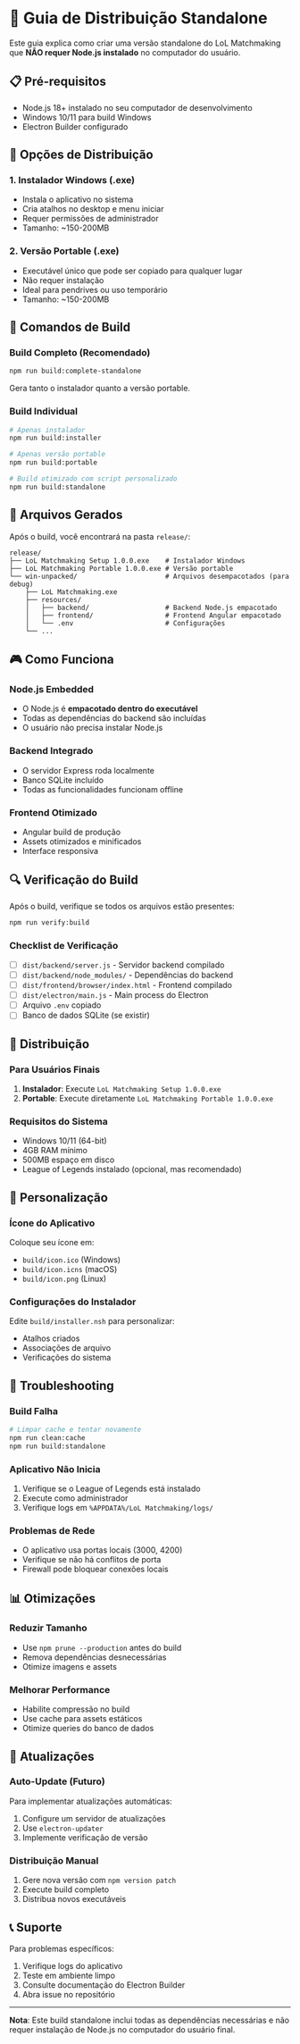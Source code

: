 # 🚀 Guia de Distribuição Standalone

Este guia explica como criar uma versão standalone do LoL Matchmaking que **NÃO requer Node.js instalado** no computador do usuário.

## 📋 Pré-requisitos

- Node.js 18+ instalado no seu computador de desenvolvimento
- Windows 10/11 para build Windows
- Electron Builder configurado

## 🎯 Opções de Distribuição

### 1. **Instalador Windows (.exe)**

- Instala o aplicativo no sistema
- Cria atalhos no desktop e menu iniciar
- Requer permissões de administrador
- Tamanho: ~150-200MB

### 2. **Versão Portable (.exe)**

- Executável único que pode ser copiado para qualquer lugar
- Não requer instalação
- Ideal para pendrives ou uso temporário
- Tamanho: ~150-200MB

## 🔧 Comandos de Build

### Build Completo (Recomendado)

```bash
npm run build:complete-standalone
```

Gera tanto o instalador quanto a versão portable.

### Build Individual

```bash
# Apenas instalador
npm run build:installer

# Apenas versão portable
npm run build:portable

# Build otimizado com script personalizado
npm run build:standalone
```

## 📁 Arquivos Gerados

Após o build, você encontrará na pasta `release/`:

```mermaid
release/
├── LoL Matchmaking Setup 1.0.0.exe    # Instalador Windows
├── LoL Matchmaking Portable 1.0.0.exe # Versão portable
└── win-unpacked/                      # Arquivos desempacotados (para debug)
    ├── LoL Matchmaking.exe
    ├── resources/
    │   ├── backend/                   # Backend Node.js empacotado
    │   ├── frontend/                  # Frontend Angular empacotado
    │   └── .env                       # Configurações
    └── ...
```

## 🎮 Como Funciona

### Node.js Embedded

- O Node.js é **empacotado dentro do executável**
- Todas as dependências do backend são incluídas
- O usuário não precisa instalar Node.js

### Backend Integrado

- O servidor Express roda localmente
- Banco SQLite incluído
- Todas as funcionalidades funcionam offline

### Frontend Otimizado

- Angular build de produção
- Assets otimizados e minificados
- Interface responsiva

## 🔍 Verificação do Build

Após o build, verifique se todos os arquivos estão presentes:

```bash
npm run verify:build
```

### Checklist de Verificação

- [ ] `dist/backend/server.js` - Servidor backend compilado
- [ ] `dist/backend/node_modules/` - Dependências do backend
- [ ] `dist/frontend/browser/index.html` - Frontend compilado
- [ ] `dist/electron/main.js` - Main process do Electron
- [ ] Arquivo `.env` copiado
- [ ] Banco de dados SQLite (se existir)

## 🚀 Distribuição

### Para Usuários Finais

1. **Instalador**: Execute `LoL Matchmaking Setup 1.0.0.exe`
2. **Portable**: Execute diretamente `LoL Matchmaking Portable 1.0.0.exe`

### Requisitos do Sistema

- Windows 10/11 (64-bit)
- 4GB RAM mínimo
- 500MB espaço em disco
- League of Legends instalado (opcional, mas recomendado)

## 🔧 Personalização

### Ícone do Aplicativo

Coloque seu ícone em:

- `build/icon.ico` (Windows)
- `build/icon.icns` (macOS)
- `build/icon.png` (Linux)

### Configurações do Instalador

Edite `build/installer.nsh` para personalizar:

- Atalhos criados
- Associações de arquivo
- Verificações do sistema

## 🐛 Troubleshooting

### Build Falha

```bash
# Limpar cache e tentar novamente
npm run clean:cache
npm run build:standalone
```

### Aplicativo Não Inicia

1. Verifique se o League of Legends está instalado
2. Execute como administrador
3. Verifique logs em `%APPDATA%/LoL Matchmaking/logs/`

### Problemas de Rede

- O aplicativo usa portas locais (3000, 4200)
- Verifique se não há conflitos de porta
- Firewall pode bloquear conexões locais

## 📊 Otimizações

### Reduzir Tamanho

- Use `npm prune --production` antes do build
- Remova dependências desnecessárias
- Otimize imagens e assets

### Melhorar Performance

- Habilite compressão no build
- Use cache para assets estáticos
- Otimize queries do banco de dados

## 🔄 Atualizações

### Auto-Update (Futuro)

Para implementar atualizações automáticas:

1. Configure um servidor de atualizações
2. Use `electron-updater`
3. Implemente verificação de versão

### Distribuição Manual

1. Gere nova versão com `npm version patch`
2. Execute build completo
3. Distribua novos executáveis

## 📞 Suporte

Para problemas específicos:

1. Verifique logs do aplicativo
2. Teste em ambiente limpo
3. Consulte documentação do Electron Builder
4. Abra issue no repositório

---

**Nota**: Este build standalone inclui todas as dependências necessárias e não requer instalação de Node.js no computador do usuário final.
